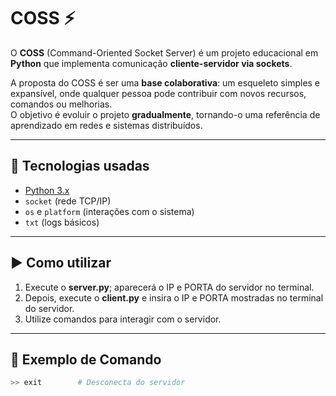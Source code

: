 # COSS ⚡

O **COSS** (Command-Oriented Socket Server) é um projeto educacional em **Python** que implementa comunicação **cliente-servidor via sockets**.  

A proposta do COSS é ser uma **base colaborativa**: um esqueleto simples e expansível, onde qualquer pessoa pode contribuir com novos recursos, comandos ou melhorias.  
O objetivo é evoluir o projeto **gradualmente**, tornando-o uma referência de aprendizado em redes e sistemas distribuídos.

---

## 🚀 Tecnologias usadas
- [Python 3.x](https://www.python.org/)
- `socket` (rede TCP/IP)
- `os` e `platform` (interações com o sistema)
- `txt` (logs básicos)  

---

## ▶️ Como utilizar

1. Execute o **server.py**; aparecerá o IP e PORTA do servidor no terminal.
2. Depois, execute o **client.py** e insira o IP e PORTA mostradas no terminal do servidor.
3. Utilize comandos para interagir com o servidor.

---

## 📜 Exemplo de Comando
```bash
>> exit        # Desconecta do servidor

